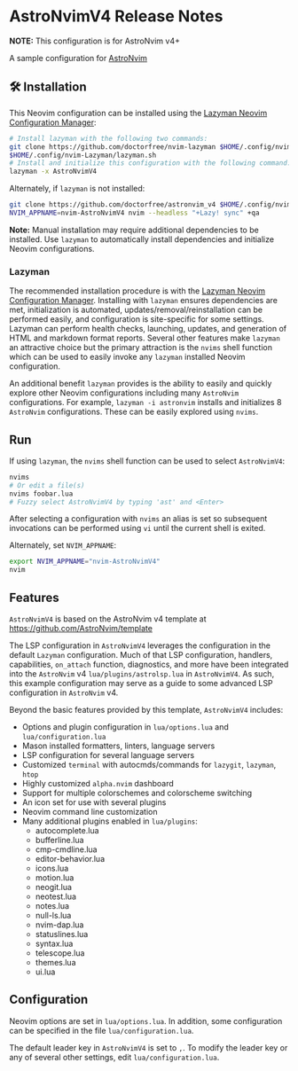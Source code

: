 # AstroNvimV4 Release Notes

**NOTE:** This configuration is for AstroNvim v4+

A sample configuration for [AstroNvim](https://github.com/AstroNvim/AstroNvim)

## 🛠️ Installation

This Neovim configuration can be installed using the
[Lazyman Neovim Configuration Manager](https://lazyman.dev):

```bash
# Install lazyman with the following two commands:
git clone https://github.com/doctorfree/nvim-lazyman $HOME/.config/nvim-Lazyman
$HOME/.config/nvim-Lazyman/lazyman.sh
# Install and initialize this configuration with the following command:
lazyman -x AstroNvimV4
```

Alternately, if `lazyman` is not installed:

```bash
git clone https://github.com/doctorfree/astronvim_v4 $HOME/.config/nvim-AstroNvimV4
NVIM_APPNAME=nvim-AstroNvimV4 nvim --headless "+Lazy! sync" +qa
```

**Note:** Manual installation may require additional dependencies to be installed.
Use `lazyman` to automatically install dependencies and initialize Neovim configurations.

### Lazyman

The recommended installation procedure is with the
[Lazyman Neovim Configuration Manager](https://lazyman.dev).
Installing with `lazyman` ensures dependencies are met, initialization is
automated, updates/removal/reinstallation can be performed easily, and
configuration is site-specific for some settings. Lazyman can perform
health checks, launching, updates, and generation of HTML and markdown
format reports. Several other features make `lazyman` an attractive choice
but the primary attraction is the `nvims` shell function which can be used
to easily invoke any `lazyman` installed Neovim configuration.

An additional benefit `lazyman` provides is the ability to easily and
quickly explore other Neovim configurations including many `AstroNvim`
configurations. For example, `lazyman -i astronvim` installs and initializes
8 `AstroNvim` configurations. These can be easily explored using `nvims`.

## Run

If using `lazyman`, the `nvims` shell function can be used to select `AstroNvimV4`:

```bash
nvims
# Or edit a file(s)
nvims foobar.lua
# Fuzzy select AstroNvimV4 by typing 'ast' and <Enter>
```

After selecting a configuration with `nvims` an alias is set so subsequent
invocations can be performed using `vi` until the current shell is exited.

Alternately, set `NVIM_APPNAME`:

```bash
export NVIM_APPNAME="nvim-AstroNvimV4"
nvim
```

## Features

`AstroNvimV4` is based on the AstroNvim v4 template at <https://github.com/AstroNvim/template>

The LSP configuration in `AstroNvimV4` leverages the configuration in the
default `Lazyman` configuration. Much of that LSP configuration, handlers,
capabilities, `on_attach` function, diagnostics, and more have been integrated
into the `AstroNvim` v4 `lua/plugins/astrolsp.lua` in `AstroNvimV4`. As such,
this example configuration may serve as a guide to some advanced LSP
configuration in `AstroNvim` v4.

Beyond the basic features provided by this template, `AstroNvimV4` includes:

- Options and plugin configuration in `lua/options.lua` and `lua/configuration.lua`
- Mason installed formatters, linters, language servers
- LSP configuration for several language servers
- Customized `terminal` with autocmds/commands for `lazygit`, `lazyman`, `htop`
- Highly customized `alpha.nvim` dashboard
- Support for multiple colorschemes and colorscheme switching
- An icon set for use with several plugins
- Neovim command line customization
- Many additional plugins enabled in `lua/plugins`:
  - autocomplete.lua
  - bufferline.lua
  - cmp-cmdline.lua
  - editor-behavior.lua
  - icons.lua
  - motion.lua
  - neogit.lua
  - neotest.lua
  - notes.lua
  - null-ls.lua
  - nvim-dap.lua
  - statuslines.lua
  - syntax.lua
  - telescope.lua
  - themes.lua
  - ui.lua

## Configuration

Neovim options are set in `lua/options.lua`. In addition, some configuration can
be specified in the file `lua/configuration.lua`.

The default leader key in `AstroNvimV4` is set to `,`. To modify the leader key
or any of several other settings, edit `lua/configuration.lua`.
